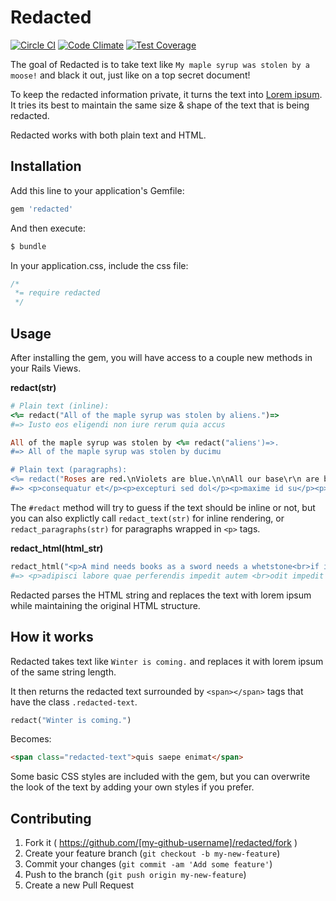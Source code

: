 # Redacted
[![Circle CI](https://circleci.com/gh/kurtfunai/redacted/tree/master.png?style=badge)](https://circleci.com/gh/kurtfunai/redacted/tree/master) [![Code Climate](https://codeclimate.com/github/kurtfunai/redacted/badges/gpa.svg)](https://codeclimate.com/github/kurtfunai/redacted) [![Test Coverage](https://codeclimate.com/github/kurtfunai/redacted/badges/coverage.svg)](https://codeclimate.com/github/kurtfunai/redacted)

The goal of Redacted is to take text like `My maple syrup was stolen by a moose!` and black it out, just like on a top secret document!

To keep the redacted information private, it turns the text into [Lorem ipsum](http://www.lipsum.com/). It tries its best to maintain the same size & shape of the text that is being redacted.

Redacted works with both plain text and HTML.

## Installation

Add this line to your application's Gemfile:
```ruby
gem 'redacted'
```

And then execute:
```bash
$ bundle
```

In your application.css, include the css file:
```css
/*
 *= require redacted
 */
```

## Usage

After installing the gem, you will have access to a couple new methods in your Rails Views.

**redact(str)**
```ruby
# Plain text (inline):
<%= redact("All of the maple syrup was stolen by aliens.")=>
#=> Iusto eos eligendi non iure rerum quia accus

All of the maple syrup was stolen by <%= redact("aliens')=>.
#=> All of the maple syrup was stolen by ducimu

# Plain text (paragraphs):
<%= redact("Roses are red.\nViolets are blue.\n\nAll our base\r\n are belong to you.')=>
#=> <p>consequatur et</p><p>excepturi sed dol</p><p>maxime id su</p><p>at non quia nonotas</p>
```
The `#redact` method will try to guess if the text should be inline or not, but you can also explictly call `redact_text(str)` for inline rendering, or `redact_paragraphs(str)` for paragraphs wrapped in `<p>` tags.

**redact_html(html_str)**
```ruby
redact_html("<p>A mind needs books as a sword needs a whetstone<br>if it is to keep its edge.</p><div>- George R.R. Martin, A Game of Thrones</div>")
#=> <p>adipisci labore quae perferendis impedit autem <br>odit impedit dolorem rerum</p><div>et quibusdam qui quis accusantium ullam</div>
```
Redacted parses the HTML string and replaces the text with lorem ipsum while maintaining the original HTML structure.

## How it works
Redacted takes text like `Winter is coming.` and replaces it with lorem ipsum of the same string length.

It then returns the redacted text surrounded by `<span></span>` tags that have the class `.redacted-text`.
```ruby
redact("Winter is coming.")
```
Becomes:
```html
<span class="redacted-text">quis saepe enimat</span>
```
Some basic CSS styles are included with the gem, but you can overwrite the look of the text by adding your own styles if you prefer.

## Contributing

1. Fork it ( https://github.com/[my-github-username]/redacted/fork )
2. Create your feature branch (`git checkout -b my-new-feature`)
3. Commit your changes (`git commit -am 'Add some feature'`)
4. Push to the branch (`git push origin my-new-feature`)
5. Create a new Pull Request
